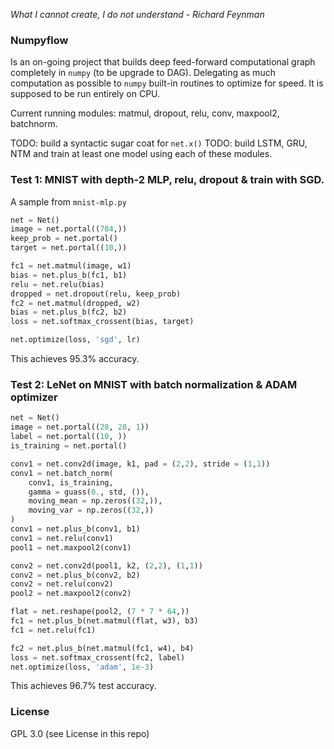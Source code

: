 *What I cannot create, I do not understand - Richard Feynman*

### Numpyflow

Is an on-going project that builds deep feed-forward computational graph completely in `numpy` (to be upgrade to DAG). Delegating as much computation as possible to `numpy` built-in routines to optimize for speed. It is supposed to be run entirely on CPU.

Current running modules: matmul, dropout, relu, conv, maxpool2, batchnorm.

TODO: build a syntactic sugar coat for `net.x()`
TODO: build LSTM, GRU, NTM and train at least one model using each of these modules.

### Test 1: MNIST with depth-2 MLP, relu, dropout & train with SGD.

A sample from `mnist-mlp.py`

```python
net = Net()
image = net.portal((784,))
keep_prob = net.portal()
target = net.portal((10,))

fc1 = net.matmul(image, w1)
bias = net.plus_b(fc1, b1)
relu = net.relu(bias)
dropped = net.dropout(relu, keep_prob)
fc2 = net.matmul(dropped, w2)
bias = net.plus_b(fc2, b2)
loss = net.softmax_crossent(bias, target)

net.optimize(loss, 'sgd', lr)
```
This achieves 95.3% accuracy.

### Test 2: LeNet on MNIST with batch normalization & ADAM optimizer

```python
net = Net()
image = net.portal((28, 28, 1))
label = net.portal((10, ))
is_training = net.portal()

conv1 = net.conv2d(image, k1, pad = (2,2), stride = (1,1))
conv1 = net.batch_norm(
    conv1, is_training, 
    gamma = guass(0., std, ()), 
    moving_mean = np.zeros((32,)), 
    moving_var = np.zeros((32,))
)
conv1 = net.plus_b(conv1, b1)
conv1 = net.relu(conv1)
pool1 = net.maxpool2(conv1)

conv2 = net.conv2d(pool1, k2, (2,2), (1,1))
conv2 = net.plus_b(conv2, b2)
conv2 = net.relu(conv2)
pool2 = net.maxpool2(conv2)

flat = net.reshape(pool2, (7 * 7 * 64,))
fc1 = net.plus_b(net.matmul(flat, w3), b3)
fc1 = net.relu(fc1)

fc2 = net.plus_b(net.matmul(fc1, w4), b4)
loss = net.softmax_crossent(fc2, label)
net.optimize(loss, 'adam', 1e-3)
```
This achieves 96.7% test accuracy.

### License
GPL 3.0 (see License in this repo)